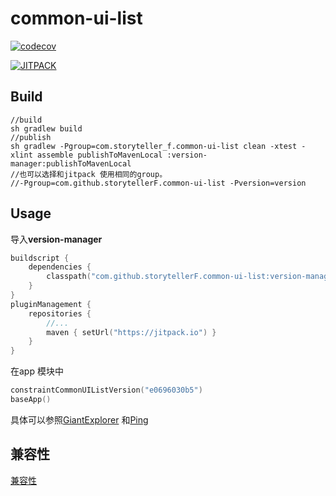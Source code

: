 # common-ui-list

[![codecov](https://codecov.io/gh/storytellerF/common-ui-list/graph/badge.svg?token=5IK0PP6G9G)](https://codecov.io/gh/storytellerF/common-ui-list)

[![JITPACK](https://jitpack.io/v/storytellerF/common-ui-list.svg)](https://jitpack.io/#storytellerF/common-ui-list)

## Build

```shell
//build
sh gradlew build
//publish
sh gradlew -Pgroup=com.storyteller_f.common-ui-list clean -xtest -xlint assemble publishToMavenLocal :version-manager:publishToMavenLocal
//也可以选择和jitpack 使用相同的group。
//-Pgroup=com.github.storytellerF.common-ui-list -Pversion=version
```

## Usage

导入**version-manager**

```kts
buildscript {
    dependencies {
        classpath("com.github.storytellerF.common-ui-list:version-manager:$latestVersion")
    }
}
pluginManagement {
    repositories {
        //...
        maven { setUrl("https://jitpack.io") }
    }
}
```

在app 模块中

```kts
constraintCommonUIListVersion("e0696030b5")
baseApp()
```

具体可以参照[GiantExplorer](https://github.com/storytellerF/GiantExplorer) 和[Ping](https://github.com/storytellerF/Ping)

## 兼容性

[兼容性](gradle/cul.versions.toml)